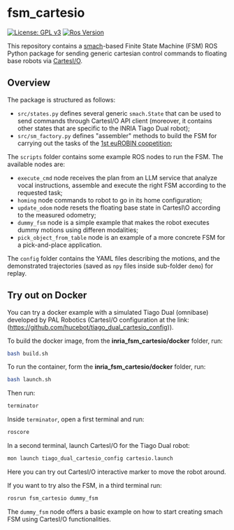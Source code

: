 # fsm_cartesio

[![License: GPL v3](https://img.shields.io/badge/License-GPLv3-blue.svg)](https://www.gnu.org/licenses/gpl-3.0)
[![Ros Version](https://img.shields.io/badge/ROS-Noetic-green)](
http://wiki.ros.org/noetic)

This repository contains a [smach](http://wiki.ros.org/smach)-based Finite State Machine (FSM) ROS Python package for sending generic cartesian control commands to floating base robots via [CartesI/O](https://github.com/ADVRHumanoids/CartesianInterface).

## Overview

The package is structured as follows:

- `src/states.py` defines several generic `smach.State` that can be used to send commands through CartesI/O API client (moreover, it contains other states that are specific to the INRIA Tiago Dual robot);
- `src/sm_factory.py` defines "assembler" methods to build the FSM for carrying out the tasks of the [1st euROBIN coopetition](https://www.eurobin-project.eu/index.php/competitions/coopetitions);

The `scripts` folder contains some example ROS nodes to run the FSM. The available nodes are:

- `execute_cmd` node receives the plan from an LLM service that analyze vocal instructions, assemble and execute the right FSM according to the requested task;
- `homing` node commands to robot to go in its home configuration;
- `update_odom` node resets the floating base state in CartesI\O according to the measured odometry;
- `dummy_fsm` node is a simple example that makes the robot executes dummy motions using differen modalities;
- `pick_object_from_table` node is an example of a more concrete FSM for a pick-and-place application.

The `config` folder contains the YAML files describing the motions, and the demonstrated trajectories (saved as `npy` files inside sub-folder `demo`) for replay.

## Try out on Docker

You can try a docker example with a simulated Tiago Dual (omnibase) developed by PAL Robotics (CartesI/O configuration at the link: (<https://github.com/hucebot/tiago_dual_cartesio_config>)).

To build the docker image, from the **inria_fsm_cartesio/docker** folder, run:

```bash
bash build.sh
```

To run the container, form the **inria_fsm_cartesio/docker** folder, run:

```bash
bash launch.sh
```

Then run:

```bash
terminator
```

Inside `terminator`, open a first terminal and run:

```bash
roscore
```

In a second terminal, launch CartesI/O for the Tiago Dual robot:

```bash
mon launch tiago_dual_cartesio_config cartesio.launch
```

Here you can try out CartesI/O interactive marker to move the robot around.

If you want to try also the FSM, in a third terminal run:

```bash
rosrun fsm_cartesio dummy_fsm
```

The `dummy_fsm` node offers a basic example on how to start creating smach FSM using CartesI/O functionalities.
